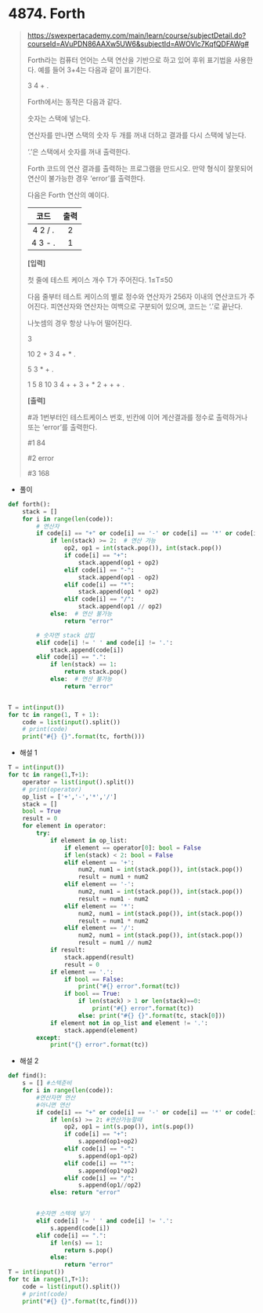 # 4874. Forth

> https://swexpertacademy.com/main/learn/course/subjectDetail.do?courseId=AVuPDN86AAXw5UW6&subjectId=AWOVIc7KqfQDFAWg#
>
> Forth라는 컴퓨터 언어는 스택 연산을 기반으로 하고 있어 후위 표기법을 사용한다. 예를 들어 3+4는 다음과 같이 표기한다.
>  
>
> 3 4 + .
>  
>
> Forth에서는 동작은 다음과 같다.
>  
>
> 숫자는 스택에 넣는다.
>
> 연산자를 만나면 스택의 숫자 두 개를 꺼내 더하고 결과를 다시 스택에 넣는다.
>
> ‘.’은 스택에서 숫자를 꺼내 출력한다.
>
>  
>
> Forth 코드의 연산 결과를 출력하는 프로그램을 만드시오. 만약 형식이 잘못되어 연산이 불가능한 경우 ‘error’를 출력한다.
>  
>
> 다음은 Forth 연산의 예이다.
>  
>
> |  코드   | 출력 |
> | :-----: | :--: |
> | 4 2 / . |  2   |
> | 4 3 - . |  1   |
>
>  
>
> **[입력]**
>  
>
> 첫 줄에 테스트 케이스 개수 T가 주어진다. 1≤T≤50
>  
>
> 다음 줄부터 테스트 케이스의 별로 정수와 연산자가 256자 이내의 연산코드가 주어진다. 피연산자와 연산자는 여백으로 구분되어 있으며, 코드는 ‘.’로 끝난다.
>
> 나눗셈의 경우 항상 나누어 떨어진다.
>
> 3 
>
> 10 2 + 3 4 + * . 
>
> 5 3 * + . 
>
> 1 5 8 10 3 4 + + 3 + * 2 + + + .
>
>  
>
> **[출력]**
>  
>
> \#과 1번부터인 테스트케이스 번호, 빈칸에 이어 계산결과를 정수로 출력하거나 또는 ‘error’를 출력한다.
>
> #1 84 
>
> #2 error 
>
> #3 168

- 풀이

```python
def forth():
    stack = []
    for i in range(len(code)):
        # 연산자
        if code[i] == "+" or code[i] == '-' or code[i] == '*' or code[i] == '/':
            if len(stack) >= 2:  # 연산 가능
                op2, op1 = int(stack.pop()), int(stack.pop())
                if code[i] == "+":
                    stack.append(op1 + op2)
                elif code[i] == "-":
                    stack.append(op1 - op2)
                elif code[i] == "*":
                    stack.append(op1 * op2)
                elif code[i] == "/":
                    stack.append(op1 // op2)
            else:  # 연산 불가능
                return "error"

        # 숫자면 stack 삽입
        elif code[i] != ' ' and code[i] != '.':
            stack.append(code[i])
        elif code[i] == ".":
            if len(stack) == 1:
                return stack.pop()
            else:  # 연산 불가능
                return "error"


T = int(input())
for tc in range(1, T + 1):
    code = list(input().split())
    # print(code)
    print("#{} {}".format(tc, forth()))
```

- 해설 1

```python
T = int(input())
for tc in range(1,T+1):
    operator = list(input().split())
    # print(operator)
    op_list = ['+','-','*','/']
    stack = []
    bool = True
    result = 0
    for element in operator:
        try:
            if element in op_list:
                if element == operator[0]: bool = False
                if len(stack) < 2: bool = False
                elif element == '+':
                    num2, num1 = int(stack.pop()), int(stack.pop())
                    result = num1 + num2
                elif element == '-':
                    num2, num1 = int(stack.pop()), int(stack.pop())
                    result = num1 - num2
                elif element == '*':
                    num2, num1 = int(stack.pop()), int(stack.pop())
                    result = num1 * num2
                elif element == '/':
                    num2, num1 = int(stack.pop()), int(stack.pop())
                    result = num1 // num2
            if result:
                stack.append(result)
                result = 0
            if element == '.':
                if bool == False:
                    print("#{} error".format(tc))
                if bool == True:
                    if len(stack) > 1 or len(stack)==0:
                        print("#{} error".format(tc))
                    else: print("#{} {}".format(tc, stack[0]))
            if element not in op_list and element != '.':
                stack.append(element)
        except:
            print("{} error".format(tc))
```

- 해설 2

```python
def find():
    s = [] #스텍준비
    for i in range(len(code)):
        #연산자면 연산
        #아니면 연산
        if code[i] == "+" or code[i] == '-' or code[i] == '*' or code[i] == '/':
            if len(s) >= 2: #연산가능할때
                op2, op1 = int(s.pop()), int(s.pop())
                if code[i] == "+":
                    s.append(op1+op2)
                elif code[i] == "-":
                    s.append(op1-op2)
                elif code[i] == "*":
                    s.append(op1*op2)
                elif code[i] == "/":
                    s.append(op1//op2)
            else: return "error"


        #숫자면 스텍에 넣기
        elif code[i] != ' ' and code[i] != '.':
            s.append(code[i])
        elif code[i] == ".":
            if len(s) == 1:
                return s.pop()
            else:
                return "error"
T = int(input())
for tc in range(1,T+1):
    code = list(input().split())
    # print(code)
    print("#{} {}".format(tc,find()))
```

